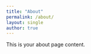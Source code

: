 ```yaml
---
title: "About"
permalink: /about/
layout: single
author: true
---
```

This is your about page content.


